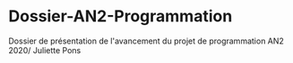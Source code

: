# Dossier-AN2-Programmation
Dossier de présentation de l'avancement du projet de programmation AN2 2020/ Juliette Pons
